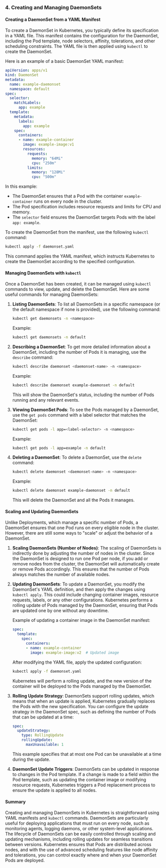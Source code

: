 ### **4. Creating and Managing DaemonSets**

#### **Creating a DaemonSet from a YAML Manifest**
To create a DaemonSet in Kubernetes, you typically define its specification in a YAML file. This manifest contains the configuration for the DaemonSet, including the Pod template, node selectors, affinity, tolerations, and other scheduling constraints. The YAML file is then applied using `kubectl` to create the DaemonSet.

Here is an example of a basic DaemonSet YAML manifest:

```yaml
apiVersion: apps/v1
kind: DaemonSet
metadata:
  name: example-daemonset
  namespace: default
spec:
  selector:
    matchLabels:
      app: example
  template:
    metadata:
      labels:
        app: example
    spec:
      containers:
      - name: example-container
        image: example-image:v1
        resources:
          requests:
            memory: "64Mi"
            cpu: "250m"
          limits:
            memory: "128Mi"
            cpu: "500m"
```

In this example:
- The DaemonSet ensures that a Pod with the container `example-container` runs on every node in the cluster.
- The Pod specification includes resource requests and limits for CPU and memory.
- The `selector` field ensures the DaemonSet targets Pods with the label `app: example`.

To create the DaemonSet from the manifest, use the following `kubectl` command:

```bash
kubectl apply -f daemonset.yaml
```

This command applies the YAML manifest, which instructs Kubernetes to create the DaemonSet according to the specified configuration.

#### **Managing DaemonSets with `kubectl`**
Once a DaemonSet has been created, it can be managed using `kubectl` commands to view, update, and delete the DaemonSet. Here are some useful commands for managing DaemonSets:

1. **Listing DaemonSets**:
   To list all DaemonSets in a specific namespace (or the default namespace if none is provided), use the following command:
   
   ```bash
   kubectl get daemonsets -n <namespace>
   ```

   Example:

   ```bash
   kubectl get daemonsets -n default
   ```

2. **Describing a DaemonSet**:
   To get more detailed information about a DaemonSet, including the number of Pods it is managing, use the `describe` command:
   
   ```bash
   kubectl describe daemonset <daemonset-name> -n <namespace>
   ```

   Example:

   ```bash
   kubectl describe daemonset example-daemonset -n default
   ```

   This will show the DaemonSet's status, including the number of Pods running and any relevant events.

3. **Viewing DaemonSet Pods**:
   To see the Pods managed by a DaemonSet, use the `get pods` command with a label selector that matches the DaemonSet:
   
   ```bash
   kubectl get pods -l app=<label-selector> -n <namespace>
   ```

   Example:

   ```bash
   kubectl get pods -l app=example -n default
   ```

4. **Deleting a DaemonSet**:
   To delete a DaemonSet, use the `delete` command:
   
   ```bash
   kubectl delete daemonset <daemonset-name> -n <namespace>
   ```

   Example:

   ```bash
   kubectl delete daemonset example-daemonset -n default
   ```

   This will delete the DaemonSet and all the Pods it manages.

#### **Scaling and Updating DaemonSets**
Unlike Deployments, which manage a specific number of Pods, a DaemonSet ensures that one Pod runs on every eligible node in the cluster. However, there are still some ways to "scale" or adjust the behavior of a DaemonSet.

1. **Scaling DaemonSets (Number of Nodes)**:
   The scaling of DaemonSets is indirectly done by adjusting the number of nodes in the cluster. Since the DaemonSet is designed to run one Pod per node, if you add or remove nodes from the cluster, the DaemonSet will automatically create or remove Pods accordingly. This ensures that the number of Pods always matches the number of available nodes.

2. **Updating DaemonSets**:
   To update a DaemonSet, you modify the DaemonSet's YAML definition, and then apply the changes using `kubectl apply`. This could include changing container images, resource requests, labels, or any other configurations. Kubernetes performs a rolling update of Pods managed by the DaemonSet, ensuring that Pods are updated one by one without any downtime.

   Example of updating a container image in the DaemonSet manifest:

   ```yaml
   spec:
     template:
       spec:
         containers:
         - name: example-container
           image: example-image:v2  # Updated image
   ```

   After modifying the YAML file, apply the updated configuration:

   ```bash
   kubectl apply -f daemonset.yaml
   ```

   Kubernetes will perform a rolling update, and the new version of the container will be deployed to the Pods managed by the DaemonSet.

3. **Rolling Update Strategy**:
   DaemonSets support rolling updates, which means that when an update is applied, Kubernetes gradually replaces the Pods with the new specification. You can configure the update strategy in the DaemonSet spec, such as defining the number of Pods that can be updated at a time:

   ```yaml
   spec:
     updateStrategy:
       type: RollingUpdate
       rollingUpdate:
         maxUnavailable: 1
   ```

   This example specifies that at most one Pod can be unavailable at a time during the update.

4. **DaemonSet Update Triggers**:
   DaemonSets can be updated in response to changes in the Pod template. If a change is made to a field within the Pod template, such as updating the container image or modifying resource requests, Kubernetes triggers a Pod replacement process to ensure the update is applied to all nodes.

#### **Summary**
Creating and managing DaemonSets in Kubernetes is straightforward using YAML manifests and `kubectl` commands. DaemonSets are particularly useful for deploying applications that must run on every node, such as monitoring agents, logging daemons, or other system-level applications. The lifecycle of DaemonSets can be easily controlled through scaling and updating mechanisms, including rolling updates for seamless transitions between versions. Kubernetes ensures that Pods are distributed across nodes, and with the use of advanced scheduling features like node affinity and tolerations, you can control exactly where and when your DaemonSet Pods are deployed.